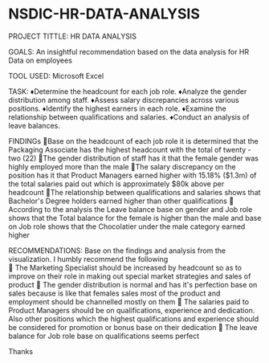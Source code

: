 # NSDIC-HR-DATA-ANALYSIS

PROJECT TITTLE: HR DATA ANALYSIS 

GOALS: An insightful recommendation based on the data analysis for HR Data on employees

TOOL USED: Microsoft Excel

TASK:
♦️Determine the headcount for each job role.
♦️Analyze the gender distribution among staff.
♦️Assess salary discrepancies across various positions.
♦️Identify the highest earners in each role.
♦️Examine the relationship between qualifications and salaries.
♦️Conduct an analysis of leave balances.

FINDINGs
🔷Base on the headcount of each job role it is determined that the Packaging Associate has the highest headcount with the total of twenty -two (22)
🔷The gender distribution of staff has it that the female gender was highly employed more than the male 
🔷The salary discrepancy on the position has it that Product Managers earned higher with 15.18% ($1.3m) of the total salaries paid out which is approximately $80k above per headcount 
🔷The relationship between qualifications and salaries shows that Bachelor's Degree holders earned higher than other qualifications 
🔷 According to the analysis the Leave balance base on gender and Job role shows that the Total balance for the female is higher than the male and base on Job role shows that the Chocolatier under the male category earned higher 

RECOMMENDATIONS: 
    Base on the findings and analysis from the visualization. I humbly recommend the following  
🔶 The Marketing Specialist should be increased by headcount so as to improve on their role in making out special market strategies and sales of product 
🔶 The gender distribution is normal and has it's perfection base on sales because is like that females sales most of the product and employment should be channelled mostly on them 
🔶 The salaries paid to Product Managers should be on qualifications, experience and dedication. Also other positions which the highest qualifications and experience should be considered for promotion or bonus base on their dedication 
🔶 The leave balance for Job role base on qualifications seems perfect 

Thanks 
